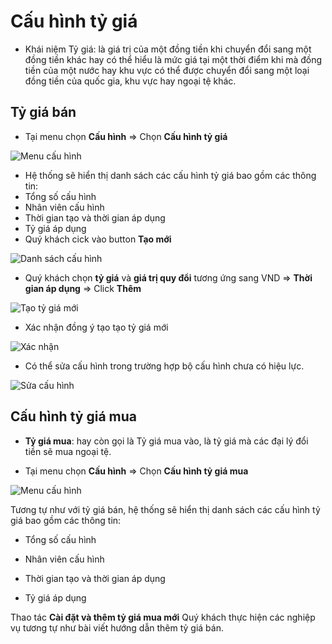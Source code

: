 # Cấu hình tỷ giá

- Khái niệm Tỷ giá: là giá trị của một đồng tiền khi chuyển đổi sang một đồng tiền khác hay có thể hiểu là mức giá tại một thời điểm khi mà đồng tiền của một nước hay khu vực có thể được chuyển đổi sang một loại đồng tiền của quốc gia, khu vực hay ngoại tệ khác.

## Tỷ giá bán

* Tại menu chọn **Cấu hình** =&gt; Chọn **Cấu hình tỷ giá**

![Menu c&#x1EA5;u h&#xEC;nh](https://user-images.githubusercontent.com/73226975/134858934-c0da4b4c-0c9e-4a08-ba8b-b436f64310eb.png)

* Hệ thống sẽ hiển thị danh sách các cấu hình tỷ giá bao gồm các thông tin:
* Tổng số cấu hình
* Nhân viên cấu hình
* Thời gian tạo và thời gian áp dụng
* Tỷ giá áp dụng
* Quý khách cick vào button **Tạo mới**

![Danh s&#xE1;ch c&#x1EA5;u h&#xEC;nh](https://user-images.githubusercontent.com/73226975/134859189-f742d05f-0bb9-4b41-9439-f88f042d5fc3.png)

* Quý khách chọn **tỷ giá** và **giá trị quy đổi** tương ứng sang VND =&gt; **Thời gian áp dụng** =&gt; Click **Thêm**

![T&#x1EA1;o t&#x1EF7; gi&#xE1; m&#x1EDB;i](https://user-images.githubusercontent.com/73226975/134881598-8f663d1b-0b85-46c4-947d-24b66533120b.png)

* Xác nhận đồng ý tạo tạo tỷ giá mới

![X&#xE1;c nh&#x1EAD;n](https://user-images.githubusercontent.com/73226975/134891516-6d8b5991-62f9-4cd7-a734-a67058766337.png)

* Có thể sửa cấu hình trong trường hợp bộ cấu hình chưa có hiệu lực.

![S&#x1EED;a c&#x1EA5;u h&#xEC;nh](https://user-images.githubusercontent.com/73226975/134891592-3f223bf1-2dcb-4758-b1a8-34b813231be6.png)

## Cấu hình tỷ giá mua

- **Tỷ giá mua**: hay còn gọi là Tỷ giá mua vào, là tỷ giá mà các đại lý đổi tiền sẽ mua ngoại tệ.

- Tại menu chọn **Cấu hình** => Chọn **Cấu hình tỷ giá mua**

![Menu cấu hình](https://user-images.githubusercontent.com/73226975/135709129-21667d44-7403-4039-b209-660c9f1b300b.png)

Tương tự như với tỷ giá bán, hệ thống sẽ hiển thị danh sách các cấu hình tỷ giá bao gồm các thông tin:

- Tổng số cấu hình

- Nhân viên cấu hình

- Thời gian tạo và thời gian áp dụng

- Tỷ giá áp dụng

Thao tác **Cài đặt và thêm tỷ giá mua mới** Quý khách thực hiện các nghiệp vụ tương tự như bài viết hướng dẫn thêm tỷ giá bán.
